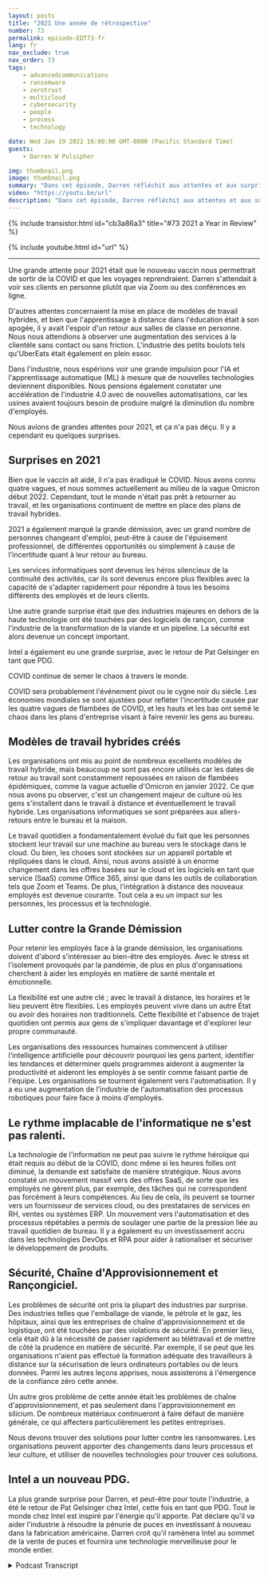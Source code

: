 ```yaml
---
layout: posts
title: "2021 Une année de rétrospective"
number: 73
permalink: episode-EDT73-fr
lang: fr
nav_exclude: true
nav_order: 73
tags:
    - advancedcommunications
    - ransomware
    - zerotrust
    - multicloud
    - cybersecurity
    - people
    - process
    - technology

date: Wed Jan 19 2022 16:00:00 GMT-0800 (Pacific Standard Time)
guests:
    - Darren W Pulsipher

img: thumbnail.png
image: thumbnail.png
summary: "Dans cet épisode, Darren réfléchit aux attentes et aux surprises de 2021."
video: "https://youtu.be/url"
description: "Dans cet épisode, Darren réfléchit aux attentes et aux surprises de 2021."
---
```


<div>
{% include transistor.html id="cb3a86a3" title="#73 2021 a Year in Review" %}

{% include youtube.html id="url" %}
</div>

---

Une grande attente pour 2021 était que le nouveau vaccin nous permettrait de sortir de la COVID et que les voyages reprendraient. Darren s'attendait à voir ses clients en personne plutôt que via Zoom ou des conférences en ligne.

D'autres attentes concernaient la mise en place de modèles de travail hybrides, et bien que l'apprentissage à distance dans l'éducation était à son apogée, il y avait l'espoir d'un retour aux salles de classe en personne. Nous nous attendions à observer une augmentation des services à la clientèle sans contact ou sans friction. L'industrie des petits boulots tels qu'UberEats était également en plein essor.

Dans l'industrie, nous espérions voir une grande impulsion pour l'IA et l'apprentissage automatique (ML) à mesure que de nouvelles technologies deviennent disponibles. Nous pensions également constater une accélération de l'industrie 4.0 avec de nouvelles automatisations, car les usines avaient toujours besoin de produire malgré la diminution du nombre d'employés.

Nous avions de grandes attentes pour 2021, et ça n'a pas déçu. Il y a cependant eu quelques surprises.

## Surprises en 2021

Bien que le vaccin ait aidé, il n'a pas éradiqué le COVID. Nous avons connu quatre vagues, et nous sommes actuellement au milieu de la vague Omicron début 2022. Cependant, tout le monde n'était pas prêt à retourner au travail, et les organisations continuent de mettre en place des plans de travail hybrides.

2021 a également marqué la grande démission, avec un grand nombre de personnes changeant d'emploi, peut-être à cause de l'épuisement professionnel, de différentes opportunités ou simplement à cause de l'incertitude quant à leur retour au bureau.

Les services informatiques sont devenus les héros silencieux de la continuité des activités, car ils sont devenus encore plus flexibles avec la capacité de s'adapter rapidement pour répondre à tous les besoins différents des employés et de leurs clients.

Une autre grande surprise était que des industries majeures en dehors de la haute technologie ont été touchées par des logiciels de rançon, comme l'industrie de la transformation de la viande et un pipeline. La sécurité est alors devenue un concept important.

Intel a également eu une grande surprise, avec le retour de Pat Gelsinger en tant que PDG.

COVID continue de semer le chaos à travers le monde.

COVID sera probablement l'événement pivot ou le cygne noir du siècle. Les économies mondiales se sont ajustées pour refléter l'incertitude causée par les quatre vagues de flambées de COVID, et les hauts et les bas ont semé le chaos dans les plans d'entreprise visant à faire revenir les gens au bureau.

## Modèles de travail hybrides créés

Les organisations ont mis au point de nombreux excellents modèles de travail hybride, mais beaucoup ne sont pas encore utilisés car les dates de retour au travail sont constamment repoussées en raison de flambées épidémiques, comme la vague actuelle d'Omicron en janvier 2022. Ce que nous avons pu observer, c'est un changement majeur de culture où les gens s'installent dans le travail à distance et éventuellement le travail hybride. Les organisations informatiques se sont préparées aux allers-retours entre le bureau et la maison.

Le travail quotidien a fondamentalement évolué du fait que les personnes stockent leur travail sur une machine au bureau vers le stockage dans le cloud. Ou bien, les choses sont stockées sur un appareil portable et répliquées dans le cloud. Ainsi, nous avons assisté à un énorme changement dans les offres basées sur le cloud et les logiciels en tant que service (SaaS) comme Office 365, ainsi que dans les outils de collaboration tels que Zoom et Teams. De plus, l'intégration à distance des nouveaux employés est devenue courante. Tout cela a eu un impact sur les personnes, les processus et la technologie.

## Lutter contre la Grande Démission

Pour retenir les employés face à la grande démission, les organisations doivent d'abord s'intéresser au bien-être des employés. Avec le stress et l'isolement provoqués par la pandémie, de plus en plus d'organisations cherchent à aider les employés en matière de santé mentale et émotionnelle.

La flexibilité est une autre clé ; avec le travail à distance, les horaires et le lieu peuvent être flexibles. Les employés peuvent vivre dans un autre État ou avoir des horaires non traditionnels. Cette flexibilité et l'absence de trajet quotidien ont permis aux gens de s'impliquer davantage et d'explorer leur propre communauté.

Les organisations des ressources humaines commencent à utiliser l'intelligence artificielle pour découvrir pourquoi les gens partent, identifier les tendances et déterminer quels programmes aideront à augmenter la productivité et aideront les employés à se sentir comme faisant partie de l'équipe. Les organisations se tournent également vers l'automatisation. Il y a eu une augmentation de l'industrie de l'automatisation des processus robotiques pour faire face à moins d'employés.

## Le rythme implacable de l'informatique ne s'est pas ralenti.

La technologie de l'information ne peut pas suivre le rythme héroïque qui était requis au début de la COVID, donc même si les heures folles ont diminué, la demande est satisfaite de manière stratégique. Nous avons constaté un mouvement massif vers des offres SaaS, de sorte que les employés ne gèrent plus, par exemple, des tâches qui ne correspondent pas forcément à leurs compétences. Au lieu de cela, ils peuvent se tourner vers un fournisseur de services cloud, ou des prestataires de services en RH, ventes ou systèmes ERP. Un mouvement vers l'automatisation et des processus répétables a permis de soulager une partie de la pression liée au travail quotidien de bureau. Il y a également eu un investissement accru dans les technologies DevOps et RPA pour aider à rationaliser et sécuriser le développement de produits.

## Sécurité, Chaîne d'Approvisionnement et Rançongiciel.

Les problèmes de sécurité ont pris la plupart des industries par surprise. Des industries telles que l'emballage de viande, le pétrole et le gaz, les hôpitaux, ainsi que les entreprises de chaîne d'approvisionnement et de logistique, ont été touchées par des violations de sécurité. En premier lieu, cela était dû à la nécessité de passer rapidement au télétravail et de mettre de côté la prudence en matière de sécurité. Par exemple, il se peut que les organisations n'aient pas effectué la formation adéquate des travailleurs à distance sur la sécurisation de leurs ordinateurs portables ou de leurs données. Parmi les autres leçons apprises, nous assisterons à l'émergence de la confiance zéro cette année.

Un autre gros problème de cette année était les problèmes de chaîne d'approvisionnement, et pas seulement dans l'approvisionnement en silicium. De nombreux matériaux continueront à faire défaut de manière générale, ce qui affectera particulièrement les petites entreprises.

Nous devons trouver des solutions pour lutter contre les ransomwares. Les organisations peuvent apporter des changements dans leurs processus et leur culture, et utiliser de nouvelles technologies pour trouver ces solutions.

## Intel a un nouveau PDG.

La plus grande surprise pour Darren, et peut-être pour toute l'industrie, a été le retour de Pat Gelsinger chez Intel, cette fois en tant que PDG. Tout le monde chez Intel est inspiré par l'énergie qu'il apporte. Pat déclare qu'il va aider l'industrie à résoudre la pénurie de puces en investissant à nouveau dans la fabrication américaine. Darren croit qu'il ramènera Intel au sommet de la vente de puces et fournira une technologie merveilleuse pour le monde entier.



<details>
<summary> Podcast Transcript </summary>

<p></p>

</details>
